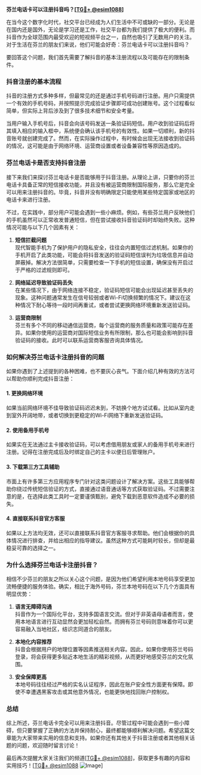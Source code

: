 **芬兰电话卡可以注册抖音吗？[[TG💪+ @esim1088](https://t.me/s/esim1088)]**

在当今这个数字化时代，社交平台已经成为人们生活中不可或缺的一部分。无论是在国内还是国外，无论是学习还是工作，社交平台都为我们提供了极大的便利。而抖音作为全球范围内最受欢迎的短视频平台之一，自然也吸引了无数用户的关注。对于生活在芬兰的朋友们来说，他们可能会好奇：芬兰电话卡可以注册抖音吗？

要回答这个问题，我们首先需要了解抖音的基本注册流程以及可能存在的限制条件。

### **抖音注册的基本流程**

抖音的注册方式多种多样，但最常见的还是通过手机号码进行注册。用户只需提供一个有效的手机号码，并按照提示完成验证步骤即可成功创建账号。这个过程看似简单，但实际上背后涉及到了很多技术细节和安全考量。

当用户输入手机号后，抖音会向该号码发送一条验证码短信。用户收到验证码后将其填入相应的输入框中，系统便会确认该手机号的有效性。如果一切顺利，新的抖音账号就创建完成了。然而，在实际操作过程中，有时候会出现无法接收到验证码的情况，这可能是由于网络环境、运营商设置或者设备兼容性等原因造成的。

### **芬兰电话卡是否支持抖音注册**

接下来我们来探讨芬兰电话卡是否能够用于抖音注册。从理论上讲，只要你的芬兰电话卡具备正常的短信接收功能，并且没有被运营商限制国际服务，那么它是完全可以用来注册抖音的。毕竟，抖音并没有明确限定只能使用某些特定国家或地区的电话卡来进行注册。

不过，在实践中，部分用户可能会遇到一些小麻烦。例如，有些芬兰用户反映他们的手机虽然可以正常收发普通短信，但在尝试接收抖音验证码时却始终失败。这种情况可能与以下几个因素有关：

1. **短信拦截问题**  
   现代智能手机为了保护用户的隐私安全，往往会内置短信过滤机制。如果你的手机开启了此类功能，可能会将抖音发送的验证码短信误判为垃圾信息并自动屏蔽掉。解决方法很简单，只需要检查一下手机的短信设置，确保没有开启过于严格的过滤规则即可。

2. **网络延迟导致验证码丢失**  
   在某些情况下，由于网络连接不稳定，验证码短信可能会出现延迟甚至丢失的现象。这种问题通常发生在信号较弱或者Wi-Fi切换频繁的情况下。建议在这种情况下耐心等待一段时间再重试，或者尝试更换网络环境重新发送验证码。

3. **运营商限制**  
   芬兰有多个不同的移动通信运营商，每个运营商的服务质量和政策可能存在差异。如果你使用的运营商对国际短信业务有所限制，那么也可能会影响到抖音验证码的接收。此时可以联系运营商客服咨询具体情况。

### **如何解决芬兰电话卡注册抖音的问题**

如果你遇到了上述提到的各种困难，也不要灰心丧气。下面介绍几种有效的方法可以帮助你顺利完成抖音注册：

#### **1. 更换网络环境**
如果当前网络环境不佳导致验证码迟迟未到，不妨换个地方试试看。比如从室内走到室外开阔地带，或者切换到更稳定的Wi-Fi网络下重新发送验证码。

#### **2. 使用备用手机号**
如果实在无法通过主卡接收验证码，可以考虑借用朋友或家人的备用手机号来进行注册。记得在注册完成后及时绑定自己的主卡以便日后管理账户。

#### **3. 下载第三方工具辅助**
市面上有许多第三方应用程序专门针对这类问题设计了解决方案。这些工具能够帮助你绕过传统短信验证的方式，直接通过语音通话等方式获取验证码。不过需要注意的是，在选择此类工具时一定要谨慎甄别，避免下载到恶意软件造成不必要的损失。

#### **4. 直接联系抖音官方客服**
如果以上方法均无效，还可以直接联系抖音官方客服寻求帮助。他们会根据你的具体情况进行排查，并给出相应的指导建议。虽然这种方式可能耗时较长，但却是最稳妥可靠的选择之一。

### **为什么选择芬兰电话卡注册抖音？**

相信不少芬兰的朋友之所以关心这个问题，是因为他们希望利用本地号码享受更加流畅便捷的服务体验。确实，相比于海外号码，芬兰本地号码在以下几个方面具有明显优势：

1. **语言无障碍沟通**  
   抖音作为一个国际化平台，支持多国语言交流。但对于非英语母语者而言，使用本地语言进行互动显然会更加轻松自然。而拥有芬兰号码则意味着你可以更容易融入当地社区，结识志同道合的朋友。

2. **本地化内容推荐**  
   抖音会根据用户的地理位置等因素推送相关内容。因此，如果你使用芬兰号码登录，将会获得更多贴近本地生活的精彩视频，从而更好地感受芬兰的文化氛围。

3. **安全保障更高**  
   本地号码往往经过严格的实名认证程序，因此在账户安全性方面更有保障。即使不幸遭遇黑客攻击或其他意外情况，也能更快地找回账户控制权。

### **总结**

综上所述，芬兰电话卡完全可以用来注册抖音。尽管过程中可能会遇到一些小障碍，但只要掌握了正确的方法并保持耐心，最终都能够顺利解决问题。希望这篇文章能为大家带来实用的信息和支持。如果你还有其他关于抖音注册或者其他相关话题的问题，欢迎随时留言讨论！

最后再次提醒大家关注我们的频道[[TG💪+ @esim1088](https://t.me/s/esim1088)]，获取更多有趣的内容和实用技巧！[[TG💪+ @esim1088](https://t.me/s/esim1088) ![Image](https://i.postimg.cc/4NQfJmqS/Snipaste-2025-05-13-00-14-12.png)]